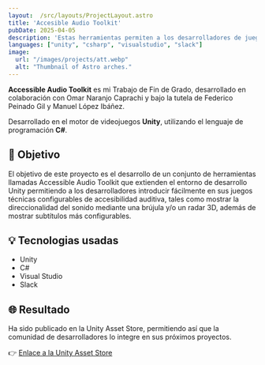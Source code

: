 ```yaml
---
layout:  /src/layouts/ProjectLayout.astro
title: 'Accesible Audio Toolkit'
pubDate: 2025-04-05
description: 'Estas herramientas permiten a los desarrolladores de juegos introducir fácilmente funciones configurables de accesibilidad auditiva de forma unificada y consistente, como la visualización de la direccionalidad del sonido y subtítulos más configurables.'
languages: ["unity", "csharp", "visualstudio", "slack"]
image:
  url: "/images/projects/att.webp"
  alt: "Thumbnail of Astro arches."
--- 
```


**Accessible Audio Toolkit** es mi Trabajo de Fin de Grado, desarrollado en colaboración con Omar Naranjo Caprachi y bajo la tutela de Federico Peinado Gil y Manuel López Ibáñez.

Desarrollado en el motor de videojuegos **Unity**, utilizando el lenguaje de programación **C#**.

## 🎯 Objetivo

El objetivo de este proyecto es el desarrollo de un conjunto de herramientas llamadas Accessible Audio Toolkit que extienden el entorno de desarrollo Unity permitiendo a los desarrolladores introducir fácilmente en sus juegos técnicas configurables de accesibilidad auditiva, tales como mostrar la direccionalidad del sonido mediante una brújula y/o un radar 3D, además de mostrar subtítulos más configurables.

## 💡 Tecnologias usadas

- Unity
- C#
- Visual Studio
- Slack

## 🌐 Resultado

Ha sido publicado en la Unity Asset Store, permitiendo así que la comunidad de desarrolladores lo integre en sus próximos proyectos.

👉 [Enlace a la Unity Asset Store](https://assetstore.unity.com/packages/add-ons/accesible-audio-toolkit-194392) 

